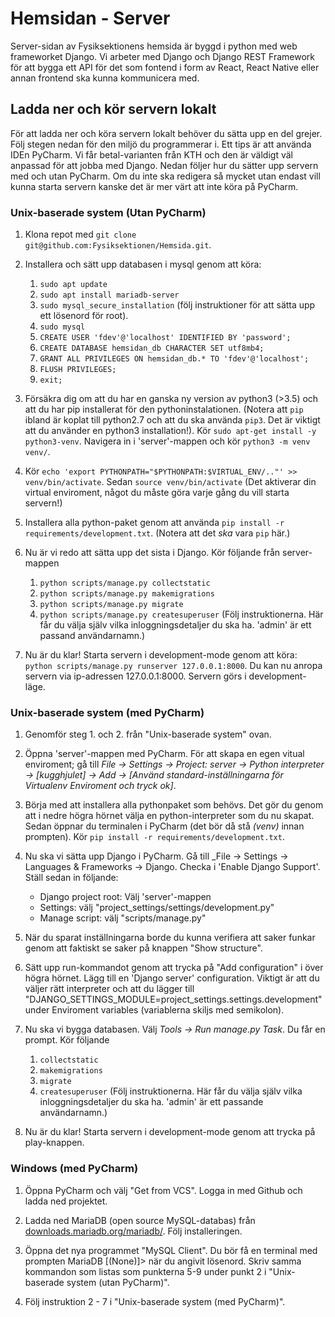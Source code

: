 # Hemsidan - Server

Server-sidan av Fysiksektionens hemsida är byggd i python med web frameworket Django. Vi arbeter med Django och Django REST Framework för att bygga ett API för det som fontend i form av React, React Native eller annan frontend ska kunna kommunicera med.

## Ladda ner och kör servern lokalt
För att ladda ner och köra servern lokalt behöver du sätta upp en del grejer. Följ stegen nedan för den miljö du programmerar i. Ett tips är att använda IDEn PyCharm. Vi får betal-varianten från KTH och den är väldigt väl anpassad för att jobba med Django. Nedan följer hur du sätter upp servern med och utan PyCharm. Om du inte ska redigera så mycket utan endast vill kunna starta servern kanske det är mer värt att inte köra på PyCharm.

### Unix-baserade system (Utan PyCharm)
1. Klona repot med ```git clone git@github.com:Fysiksektionen/Hemsida.git```.

2. Installera och sätt upp databasen i mysql genom att köra:
    1. ```sudo apt update```
    2. ```sudo apt install mariadb-server```
    3. ```sudo mysql_secure_installation``` (följ instruktioner för att sätta upp ett lösenord för root).
    4. ```sudo mysql```
    5. ```CREATE USER 'fdev'@'localhost' IDENTIFIED BY 'password';```
    6. ```CREATE DATABASE hemsidan_db CHARACTER SET utf8mb4;```
    7. ```GRANT ALL PRIVILEGES ON hemsidan_db.* TO 'fdev'@'localhost';```
    8. ```FLUSH PRIVILEGES;```
    9. ```exit;```

3. Försäkra dig om att du har en ganska ny version av python3 (>3.5) och att du har pip installerat för den pythoninstalationen. (Notera att ```pip``` ibland är koplat till python2.7 och att du ska använda ```pip3```. Det är viktigt att du använder en python3 installation!). Kör ```sudo apt-get install -y python3-venv```. Navigera in i 'server'-mappen och kör ```python3 -m venv venv/```.

4. Kör ```echo 'export PYTHONPATH="$PYTHONPATH:$VIRTUAL_ENV/.."' >> venv/bin/activate```. Sedan ```source venv/bin/activate``` (Det aktiverar din virtual enviroment, något du måste göra varje gång du vill starta servern!)

5. Installera alla python-paket genom att använda ```pip install -r requirements/development.txt```. (Notera att det _ska_ vara ```pip``` här.)

6. Nu är vi redo att sätta upp det sista i Django. Kör följande från server-mappen
    1. ```python scripts/manage.py collectstatic```
    2. ```python scripts/manage.py makemigrations```
    3. ```python scripts/manage.py migrate```
    4. ```python scripts/manage.py createsuperuser``` (Följ instruktionerna. Här får du välja själv vilka inloggningsdetaljer du ska ha. 'admin' är ett passand användarnamn.)

7. Nu är du klar! Starta servern i development-mode genom att köra: ```python scripts/manage.py runserver 127.0.0.1:8000```. Du kan nu anropa servern via ip-adressen 127.0.0.1:8000. Servern görs i development-läge.

### Unix-baserade system (med PyCharm)
1. Genomför steg 1. och 2. från "Unix-baserade system" ovan.

2. Öppna 'server'-mappen med PyCharm. För att skapa en egen vitual enviroment; gå till _File -> Settings -> Project: server -> Python interpreter -> \[kugghjulet\] -> Add -> \[Använd standard-inställningarna för Virtualenv Enviroment och tryck ok\]_.

3. Börja med att installera alla pythonpaket som behövs. Det gör du genom att i nedre högra hörnet välja en python-interpreter som du nu skapat. Sedan öppnar du terminalen i PyCharm (det bör då stå _(venv)_ innan prompten). Kör ```pip install -r requirements/development.txt```.

4. Nu ska vi sätta upp Django i PyCharm. Gå till _File -> Settings -> Languages & Frameworks -> Django. Checka i 'Enable Django Support'. Ställ sedan in följande:
   - Django project root: Välj 'server'-mappen
   - Settings: välj "project_settings/settings/development.py"
   - Manage script: välj "scripts/manage.py"
   
5. När du sparat inställningarna borde du kunna verifiera att saker funkar genom att faktiskt se saker på knappen "Show structure".

6. Sätt upp run-kommandot genom att trycka på "Add configuration" i över högra hörnet. Lägg till en 'Django server' configuration. Viktigt är att du väljer rätt interpreter och att du lägger till "DJANGO_SETTINGS_MODULE=project_settings.settings.development" under Enviroment variables (variablerna skiljs med semikolon).

7. Nu ska vi bygga databasen. Välj _Tools -> Run manage.py Task_. Du får en prompt. Kör följande 
    1. ```collectstatic```
    2. ```makemigrations```
    3. ```migrate```
    4. ```createsuperuser``` (Följ instruktionerna. Här får du välja själv vilka inloggningsdetaljer du ska ha. 'admin' är ett passande användarnamn.)

8. Nu är du klar! Starta servern i development-mode genom att trycka på play-knappen.

### Windows (med PyCharm)
1. Öppna PyCharm och välj "Get from VCS". Logga in med Github och ladda ned projektet.

2. Ladda ned MariaDB (open source MySQL-databas) från [downloads.mariadb.org/mariadb/](downloads.mariadb.org/mariadb/). Följ installeringen.

3. Öppna det nya programmet "MySQL Client". Du bör få en terminal med prompten MariaDB [(None)]> när du angivit lösenord. Skriv samma kommandon som listas som punkterna 5-9 under punkt 2 i "Unix-baserade system (utan PyCharm)".

4. Följ instruktion 2 - 7 i "Unix-baserade system (med PyCharm)".
